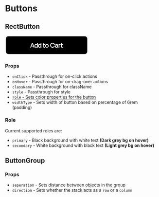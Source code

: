 # Buttons
## RectButton
<img alt="Logo" src="./primary.png" style="height: 4rem"></img>
### Props
- `onClick` - Passthrough for on-click actions
- `onHover` - Passthrough for on-drag-over actions
- `className` - Passthrough for className
- `style` - Passthrough for style
- [`role` - Sets color properties for the button](#role)
- `widthType` - Sets width of button based on percentage of 6rem (padding)
### Role
Current supported roles are:
- `primary` - Black background with white text **(Dark grey bg on hover)**
- `secondary` - White background with black text **(Light grey bg on hover)**

## ButtonGroup
### Props
- `seperation` - Sets distance between objects in the group
- `direction` - Sets whether the stack acts as a `row` or a `column`
